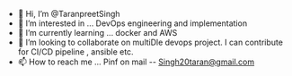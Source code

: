 - 👋 Hi, I’m @TaranpreetSingh
- 👀 I’m interested in ... DevOps engineering and implementation
- 🌱 I’m currently learning ... docker and AWS
- 💞️ I’m looking to collaborate on multiDle devops project. I can contribute for CI/CD pipeline , ansible etc.
- 📫 How to reach me ... Pinf on mail -- Singh20taran@gmail.com

<!---
TaranpreetSingh/TaranpreetSingh is a ✨ special ✨ repository because its `README.md` (this file) appears on your GitHub profile.
You can click the Preview link to take a look at your changes.
--->
